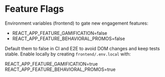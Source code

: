 # Feature Flags

Environment variables (frontend) to gate new engagement features:

- REACT_APP_FEATURE_GAMIFICATION=false
- REACT_APP_FEATURE_BEHAVIORAL_PROMOS=false

Default them to false in CI and E2E to avoid DOM changes and keep tests stable. Enable locally by creating `frontend/.env.local` with:

REACT_APP_FEATURE_GAMIFICATION=true
REACT_APP_FEATURE_BEHAVIORAL_PROMOS=true
